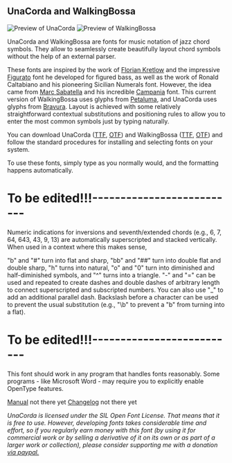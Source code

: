 ## UnaCorda and WalkingBossa

![Preview of UnaCorda](UnaCorda.png?raw=true)
![Preview of WalkingBossa](WalkingBossa.png?raw=true)

UnaCorda and WalkingBossa are fonts for music notation of jazz chord symbols. They allow to seamlessly create beautifully layout chord symbols without the help of an external parser.

These fonts are inspired by the work of [Florian Kretlow](https://github.com/fkretlow) and the impressive [Figurato](https://github.com/fkretlow/figurato) font he developed for figured bass, as well as the work of Ronald Caltabiano and his pioneering Sicilian Numerals font. However, the idea came from [Marc Sabatella](https://github.com/MarcSabatella) and his incredible [Campania](https://github.com/MarcSabatella/Campania) font.
This current version of WalkingBossa uses glyphs from [Petaluma](https://github.com/steinbergmedia/petaluma), and UnaCorda uses glyphs from [Bravura](https://github.com/steinbergmedia/bravura). Layout is achieved with some relatively straightforward contextual substitutions and positioning rules to allow you to enter the most common symbols just by typing naturally.

You can download UnaCorda ([TTF](redist/UnaCorda.ttf?raw=true), [OTF](redist/UnaCorda.otf?raw=true)) and WalkingBossa ([TTF](redist/WalkingBossa.ttf?raw=true), [OTF](redist/WalkingBossa.otf?raw=true)) and follow the standard procedures for installing and selecting fonts on your system.

To use these fonts, simply type as you normally would, and the formatting happens automatically.
# To be edited!!!--------------------------
Numeric indications for inversions and seventh/extended chords (e.g., 6, 7, 64, 643, 43, 9, 13) are automatically superscripted and stacked vertically.
When used in a context where this makes sense,

"b" and "#" turn into flat and sharp,
"bb" and "##" turn into double flat and double sharp,
"h" turns into natural,
"o" and "0" turn into diminished and half-diminished symbols,
and "^" turns into a triangle.
"-" and "=" can be used and repeated to create dashes and double dashes of arbitrary length
to connect superscripted and subscripted numbers.
You can also use "\_" to add an additional parallel dash.
Backslash before a character can be used to prevent the usual substitution
(e.g., "\b" to prevent a "b" from turning into a flat).
# To be edited!!!--------------------------


This font should work in any program that handles fonts reasonably.
Some programs - like Microsoft Word - may require you to explicitly enable OpenType features.

[Manual](docs/manual.md) not there yet
[Changelog](docs/changelog.md) not there yet

*UnaCorda is licensed under the SIL Open Font License. That means that it is free to use. However, developing fonts takes considerable time and effort, so if you regularly earn money with this font (by using it for commercial work or by selling a derivative of it on its own or as part of a larger work or collection), please consider supporting me with a donation [via paypal.](https://www.paypal.com/cgi-bin/webscr?cmd=_s-xclick&hosted_button_id=S2ZCFC2QSQVQ4&source=url)*
